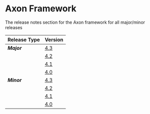 # Axon Framework

The release notes section for the Axon framework for all major/minor releases

| Release Type | Version |
| :--- | :--- |
| _**Major**_ | [4.3](rn-af-major-releases.md#release-4-3) |
|  | [4.2](rn-af-major-releases.md#release-4-2) |
|  | [4.1](rn-af-major-releases.md#release-4-1) |
|  | [4.0](rn-af-major-releases.md#release-4-0) |
| _**Minor**_ | [4.3](rn-af-minor-releases.md#release-4-3) |
|  | [4.2](rn-af-minor-releases.md#release-4-2) |
|  | [4.1](rn-af-minor-releases.md#release-4-1) |
|  | [4.0](rn-af-minor-releases.md#release-4-0) |


